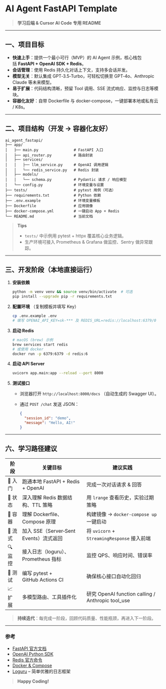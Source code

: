 # AI Agent FastAPI Template

> **学习后端 & Cursor AI Code 专用 README**

---

## 一、项目目标

* **快速上手**：提供一个最小可行（MVP）的 AI Agent 示例，核心栈包括 **FastAPI + OpenAI SDK + Redis**。
* **会话管理**：使用 Redis 持久化对话上下文，支持多会话并发。
* **模型无关**：默认集成 GPT‑3.5‑Turbo，可轻松切换至 GPT‑4o、Anthropic Claude 等未来模型。
* **易于扩展**：代码结构清晰，预留 Tool 调用、SSE 流式响应、监控与日志等模块。
* **容器化友好**：自带 Dockerfile 与 docker‑compose，一键部署本地或私有云 / K8s。

---

## 二、项目结构（开发 → 容器化友好）

```text
ai_agent_fastapi/
├── app/
│   ├── main.py                # FastAPI 入口
│   ├── api_router.py          # 路由封装
│   ├── services/
│   │   ├── llm_service.py     # OpenAI 调用逻辑
│   │   └── redis_service.py   # Redis 封装
│   ├── models/
│   │   └── schema.py          # Pydantic 请求 / 响应模型
│   └── config.py              # 环境变量与设置
├── tests/                     # pytest 用例（可选）
├── requirements.txt           # Python 依赖
├── .env.example               # 环境变量模板
├── Dockerfile                 # 应用镜像
├── docker-compose.yml         # 一键启动 App + Redis
└── README.md                  # 当前文档
```

> **Tips**
>
> * `tests/` 中示例用 pytest + httpx 覆盖核心业务逻辑。
> * 生产环境可接入 Prometheus & Grafana 做监控、Sentry 做异常跟踪。

---

## 三、开发阶段（本地直接运行）

1. **安装依赖**

   ```bash
   python -m venv venv && source venv/bin/activate  # 可选
   pip install --upgrade pip -r requirements.txt
   ```

2. **配置环境** （复制模板并填写 Key）

   ```bash
   cp .env.example .env
   # 填写 OPENAI_API_KEY=sk-*** 及 REDIS_URL=redis://localhost:6379/0
   ```

3. **启动 Redis**

   ```bash
   # macOS (brew) 示例
   brew services start redis
   # 或使用 docker
   docker run -p 6379:6379 -d redis:6
   ```

4. **启动 API Server**

   ```bash
   uvicorn app.main:app --reload --port 8000
   ```

5. **测试接口**

   * 浏览器打开 `http://localhost:8000/docs` （自动生成的 Swagger UI）。
   * 通过 `POST /chat` 发送 JSON：

     ```json
     {
       "session_id": "demo",
       "message": "Hello, AI!"
     }
     ```

---

## 六、学习路径建议

| 阶段    | 关键目标                           | 建议实践                                             |
| ----- | ------------------------------ | ------------------------------------------------ |
| 📍 入门 | 跑通本地 FastAPI + Redis + OpenAI  | 完成一次对话请求 & 回答                                    |
| 🧠 状态 | 深入理解 Redis 数据结构、TTL 策略         | 用 `lrange` 查看历史，实验过期策略                           |
| 🐳 容器 | 理解 Dockerfile、Compose 原理       | 构建镜像 → `docker-compose up` 一键启动                  |
| 🚀 流式 | 加入 SSE（Server‑Sent Events）流式返回 | 将 `uvicorn` + `StreamingResponse` 接入前端           |
| 🔍 监控 | 接入日志（loguru）、Prometheus 指标     | 监控 QPS、响应时间、错误率                                  |
| 🧪 测试 | 编写 pytest + GitHub Actions CI  | 确保核心接口自动化回归                                      |
| 📈 扩展 | 多模型路由、工具插件化                    | 研究 OpenAI function calling / Anthropic tool\_use |

> **持续迭代**：每完成一阶段，回顾代码质量、性能瓶颈，再进入下一阶段。

---

### 参考

* [FastAPI 官方文档](https://fastapi.tiangolo.com/)
* [OpenAI Python SDK](https://github.com/openai/openai-python)
* [Redis 官方命令](https://redis.io/commands/)
* [Docker & Compose](https://docs.docker.com/)
* [Loguru](https://github.com/Delgan/loguru) – 简单优雅的日志框架

> **Happy Coding!**
